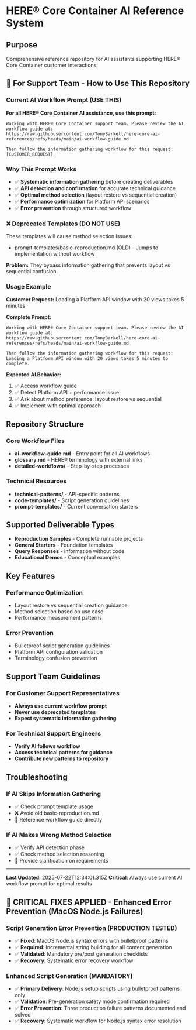 # HERE® Core Container AI Reference System

## Purpose
Comprehensive reference repository for AI assistants supporting HERE® Core Container customer interactions.

## 🚀 For Support Team - How to Use This Repository

### Current AI Workflow Prompt (USE THIS)
**For all HERE® Core Container AI assistance, use this prompt:**

```
Working with HERE® Core Container support team. Please review the AI workflow guide at:
https://raw.githubusercontent.com/TonyBarkell/here-core-ai-references/refs/heads/main/ai-workflow-guide.md

Then follow the information gathering workflow for this request: [CUSTOMER_REQUEST]
```

### Why This Prompt Works
- ✅ **Systematic information gathering** before creating deliverables
- ✅ **API detection and confirmation** for accurate technical guidance
- ✅ **Optimal method selection** (layout restore vs sequential creation)
- ✅ **Performance optimization** for Platform API scenarios
- ✅ **Error prevention** through structured workflow

### ❌ Deprecated Templates (DO NOT USE)
These templates will cause method selection issues:

- ~~prompt-templates/basic-reproduction.md (OLD)~~ - Jumps to implementation without workflow

**Problem:** They bypass information gathering that prevents layout vs sequential confusion.

### Usage Example
**Customer Request:** Loading a Platform API window with 20 views takes 5 minutes

**Complete Prompt:**
```
Working with HERE® Core Container support team. Please review the AI workflow guide at:
https://raw.githubusercontent.com/TonyBarkell/here-core-ai-references/refs/heads/main/ai-workflow-guide.md

Then follow the information gathering workflow for this request:
Loading a Platform API window with 20 views takes 5 minutes to complete.
```

**Expected AI Behavior:**
1. ✅ Access workflow guide
2. ✅ Detect Platform API + performance issue
3. ✅ Ask about method preference: layout restore vs sequential
4. ✅ Implement with optimal approach

## Repository Structure

### Core Workflow Files
- **ai-workflow-guide.md** - Entry point for all AI workflows
- **glossary.md** - HERE® terminology with external links
- **detailed-workflows/** - Step-by-step processes

### Technical Resources
- **technical-patterns/** - API-specific patterns
- **code-templates/** - Script generation guidelines
- **prompt-templates/** - Current conversation starters

## Supported Deliverable Types

- **Reproduction Samples** - Complete runnable projects
- **General Starters** - Foundation templates
- **Query Responses** - Information without code
- **Educational Demos** - Conceptual examples

## Key Features

### Performance Optimization
- Layout restore vs sequential creation guidance
- Method selection based on use case
- Performance measurement patterns

### Error Prevention
- Bulletproof script generation guidelines
- Platform API configuration validation
- Terminology confusion prevention

## Support Team Guidelines

### For Customer Support Representatives
- **Always use current workflow prompt**
- **Never use deprecated templates**
- **Expect systematic information gathering**

### For Technical Support Engineers
- **Verify AI follows workflow**
- **Access technical patterns for guidance**
- **Contribute new patterns to repository**

## Troubleshooting

### If AI Skips Information Gathering
- ✅ Check prompt template usage
- ❌ Avoid old basic-reproduction.md
- 🔧 Reference workflow guide directly

### If AI Makes Wrong Method Selection
- ✅ Verify API detection phase
- ✅ Check method selection reasoning
- 🔧 Provide clarification on requirements

---

**Last Updated**: 2025-07-22T12:34:01.315Z
**Critical**: Always use current AI workflow prompt for optimal results
## 🔧 CRITICAL FIXES APPLIED - Enhanced Error Prevention (MacOS Node.js Failures)

### Script Generation Error Prevention (PRODUCTION TESTED)
- ✅ **Fixed**: MacOS Node.js syntax errors with bulletproof patterns
- ✅ **Required**: Incremental string building for all content generation
- ✅ **Validated**: Mandatory pre/post generation checklists
- ✅ **Recovery**: Systematic error recovery workflow

### Enhanced Script Generation (MANDATORY)
- ✅ **Primary Delivery**: Node.js setup scripts using bulletproof patterns only
- ✅ **Validation**: Pre-generation safety mode confirmation required
- ✅ **Error Prevention**: Three production failure patterns documented and solved
- ✅ **Recovery**: Systematic workflow for Node.js syntax error resolution

